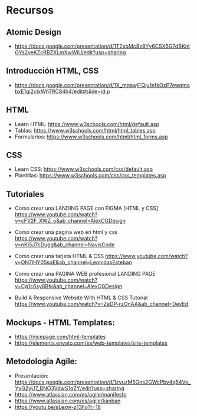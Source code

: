 # Recursos

## Atomic Design
* https://docs.google.com/presentation/d/1T2xbMc8z8Yy6CSX5G7dBKntGYs2veKZcRBZXLmXwWiU/edit?usp=sharing

## Introducción HTML, CSS
* https://docs.google.com/presentation/d/1X_mqawjFQju1efkOxP7ewqmobxE1qi2cIxWhTRC84h4/edit#slide=id.p

## HTML
* Learn HTML: https://www.w3schools.com/html/default.asp
* Tablas: https://www.w3schools.com/html/html_tables.asp
* Formularios: https://www.w3schools.com/html/html_forms.asp

## CSS
* Learn CSS: https://www.w3schools.com/css/default.asp
* Plantillas: https://www.w3schools.com/css/css_templates.asp

## Tutoriales
* Como crear una LANDING PAGE con FIGMA [HTML y CSS]
  https://www.youtube.com/watch?v=cFV2F_XWZ_o&ab_channel=AlexCGDesign

* Como crear una pagina web en html y css
  https://www.youtube.com/watch?v=nKi5J7cDugg&ab_channel=NavisCode

* Como crear una tarjeta HTML & CSS
  https://www.youtube.com/watch?v=ON7lHY05sqE&ab_channel=LeonidasEsteban

* Como crear una PAGINA WEB profesional LANDING PAGE
  https://www.youtube.com/watch?v=Cg1c6sy8Btk&ab_channel=AlexCGDesign

* Build A Responsive Website With HTML & CSS Tutorial
  https://www.youtube.com/watch?v=ZeDP-rzOnAA&ab_channel=DevEd
  
## Mockups - HTML Templates: 
* https://nicepage.com/html-templates
* https://elements.envato.com/es/web-templates/site-templates

## Metodologia Agile:
* Presentación: https://docs.google.com/presentation/d/1zvuzM5Gns2GWcPbv4q54Vo_YvG2yU7_BNO3VdwS1qZY/edit?usp=sharing
* https://www.atlassian.com/es/agile/manifesto
* https://www.atlassian.com/es/agile/kanban
* https://youtu.be/sLexw-z13Fo?t=18
